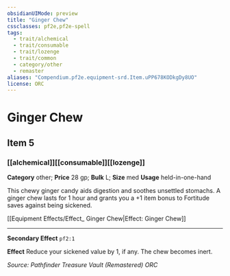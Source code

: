 ```yaml
---
obsidianUIMode: preview
title: "Ginger Chew"
cssclasses: pf2e,pf2e-spell
tags:
  - trait/alchemical
  - trait/consumable
  - trait/lozenge
  - trait/common
  - category/other
  - remaster
aliases: "Compendium.pf2e.equipment-srd.Item.uPP678KODkgDy8UO"
license: ORC
---
```

# Ginger Chew
## Item 5
### [[alchemical]][[consumable]][[lozenge]]

**Category** other; 
**Price** 28 gp; 
**Bulk** L; **Size** med
**Usage** held-in-one-hand

This chewy ginger candy aids digestion and soothes unsettled stomachs. A ginger chew lasts for 1 hour and grants you a +1 item bonus to Fortitude saves against being sickened.

[[Equipment Effects/Effect_ Ginger Chew|Effect: Ginger Chew]]

* * *

**Secondary Effect** `pf2:1`

**Effect** Reduce your sickened value by 1, if any. The chew becomes inert.

*Source: Pathfinder Treasure Vault (Remastered)*
*ORC*
